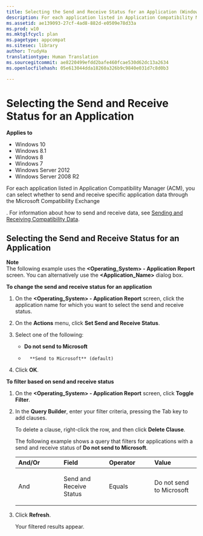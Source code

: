 ```yaml
---
title: Selecting the Send and Receive Status for an Application (Windows 10)
description: For each application listed in Application Compatibility Manager (ACM), you can select whether to send and receive specific application data through the Microsoft Compatibility Exchange.
ms.assetid: ae139093-27cf-4ad8-882d-e0509e78d33a
ms.prod: w10
ms.mktglfcycl: plan
ms.pagetype: appcompat
ms.sitesec: library
author: TrudyHa
translationtype: Human Translation
ms.sourcegitcommit: ae8220499efdd2bafe460fcae530d62dc13a2634
ms.openlocfilehash: 05e613044dda18260a326b9c9840e031d7c8d0b3

---
```


# Selecting the Send and Receive Status for an Application


**Applies to**

-   Windows 10
-   Windows 8.1
-   Windows 8
-   Windows 7
-   Windows Server 2012
-   Windows Server 2008 R2

For each application listed in Application Compatibility Manager (ACM), you can select whether to send and receive specific application data through the Microsoft Compatibility Exchange

. For information about how to send and receive data, see [Sending and Receiving Compatibility Data](sending-and-receiving-compatibility-data.md).

## Selecting the Send and Receive Status for an Application


**Note**  
The following example uses the **&lt;Operating\_System&gt; - Application Report** screen. You can alternatively use the **&lt;Application\_Name&gt;** dialog box.

 

**To change the send and receive status for an application**

1.  On the **&lt;Operating\_System&gt; - Application Report** screen, click the application name for which you want to select the send and receive status.

2.  On the **Actions** menu, click **Set Send and Receive Status**.

3.  Select one of the following:

    -   **Do not send to Microsoft**

    -   
            **Send to Microsoft** (default)

4.  Click **OK**.

**To filter based on send and receive status**

1.  On the **&lt;Operating\_System&gt; - Application Report** screen, click **Toggle Filter**.

2.  In the **Query Builder**, enter your filter criteria, pressing the Tab key to add clauses.

    To delete a clause, right-click the row, and then click **Delete Clause**.

    The following example shows a query that filters for applications with a send and receive status of **Do not send to Microsoft**.

    <table>
    <colgroup>
    <col width="25%" />
    <col width="25%" />
    <col width="25%" />
    <col width="25%" />
    </colgroup>
    <thead>
    <tr class="header">
    <th align="left">And/Or</th>
    <th align="left">Field</th>
    <th align="left">Operator</th>
    <th align="left">Value</th>
    </tr>
    </thead>
    <tbody>
    <tr class="odd">
    <td align="left"><p>And</p></td>
    <td align="left"><p>Send and Receive Status</p></td>
    <td align="left"><p>Equals</p></td>
    <td align="left"><p>Do not send to Microsoft</p></td>
    </tr>
    </tbody>
    </table>

     

3.  Click **Refresh**.

    Your filtered results appear.

 

 








<!--HONumber=Jun16_HO4-->


